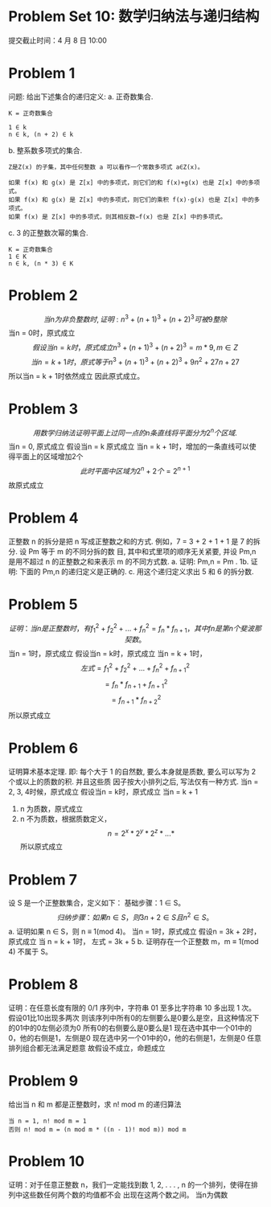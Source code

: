 #  Problem Set 10: 数学归纳法与递归结构
提交截止时间：4 月 8 日 10:00
#  Problem 1
问题: 给出下述集合的递归定义:
a. 正奇数集合.
```
K = 正奇数集合

1 ∈ k
n ∈ k, (n + 2) ∈ k
```

b. 整系数多项式的集合.
```
Z是Z(x) 的子集，其中任何整数 a 可以看作一个常数多项式 a∈Z(x)。

如果 f(x) 和 g(x) 是 Z[x] 中的多项式，则它们的和 f(x)+g(x) 也是 Z[x] 中的多项式。
如果 f(x) 和 g(x) 是 Z[x] 中的多项式，则它们的乘积 f(x)⋅g(x) 也是 Z[x] 中的多项式。
如果 f(x) 是 Z[x] 中的多项式，则其相反数−f(x) 也是 Z[x] 中的多项式。

```

c. 3 的正整数次幂的集合.
```
K = 正奇数集合
1 ∈ K
n ∈ k, (n * 3) ∈ K
```

#  Problem 2
$$当 n 为非负整数时, 证明: n ^ {3} + (n + 1) ^ {3} + (n + 2) ^ {3} 可被 9 整除$$
当n = 0时，原式成立
$$假设当n = k 时，原式成立 n ^ {3} + (n + 1) ^ {3} + (n + 2) ^ {3} = m * 9 , m ∈ Z$$
$$当n = k + 1时，原式等于 n ^ {3} + (n + 1) ^ {3} + (n + 2) ^ {3} + 9n ^ {2} + 27n + 27$$
所以当n = k + 1时依然成立
因此原式成立。

#  Problem 3
$$用数学归纳法证明平面上过同一点的 n 条直线将平面分为 2 ^ {n} 个区域.$$
当n = 0, 原式成立
假设当n = k 原式成立
当n = k + 1时，增加的一条直线可以使得平面上的区域增加2个
$$此时平面中区域为2 ^ {n} + 2个 = 2 ^ {n + 1}$$
故原式成立

#  Problem 4
正整数 n 的拆分是把 n 写成正整数之和的方式. 例如，7 = 3 + 2 + 1 + 1 是 7 的拆分. 设 Pm 等于 m 的不同分拆的数
目, 其中和式里项的顺序无关紧要, 并设 Pm,n 是用不超过 n 的正整数之和来表示 m 的不同方式数.
a. 证明: Pm,n = Pm .
1b. 证明: 下面的 Pm,n 的递归定义是正确的.
c. 用这个递归定义求出 5 和 6 的拆分数.

#  Problem 5
$$证明：当 n 是正整数时，有 f_{1}^{2} + f_{2}^{2} + . . . + f_{n}^{2} = f_{n} * f_{n+1} ，其中 fn 是第 n 个斐波那契数。$$
当n = 1时，原式成立
假设当n = k时，原式成立
当n = k + 1时，
$$左式 = f_{1}^{2} + f_{2}^{2} + . . . + f_{n}^{2} + f_{n + 1}^{2}$$
$$= f_{n} * f_{n+1} + f_{n + 1} ^ {2}$$
$$= f_{n+1} * f_{n+2} ^ {2}$$
所以原式成立

#  Problem 6
证明算术基本定理. 即: 每个大于 1 的自然数, 要么本身就是质数, 要么可以写为 2 个或以上的质数的积. 并且这些质
因子按大小排列之后, 写法仅有一种方式.
当n = 2, 3, 4时候，原式成立
假设当n = k时，原式成立
当n = k + 1
1. n 为质数，原式成立
2. n 不为质数，根据质数定义，
$$n = 2 ^ {x} * 2 ^ {y} * 2 ^ {z} * ... *$$
所以原式成立

#  Problem 7
设 S 是一个正整数集合，定义如下：
基础步骤：1 ∈ S。
$$归纳步骤：如果 n ∈ S，则 3n + 2 ∈ S 且 n ^ {2} ∈ S。$$
a. 证明如果 n ∈ S，则 n ≡ 1(mod 4)。
当n = 1时，原式成立
假设n = 3k + 2时，原式成立
当 n = k + 1时， 左式 = 3k + 5
b. 证明存在一个正整数 m，m ≡ 1(mod 4) 不属于 S。

#  Problem 8
证明：在任意长度有限的 0/1 序列中，字符串 01 至多比字符串 10 多出现 1 次。
假设01比10出现多两次
则该序列中所有0的左侧要么是0要么是空，且这种情况下的01中的0左侧必须为0
所有0的右侧要么是0要么是1
现在选中其中一个01中的0，他的右侧是1，左侧是0
现在选中另一个01中的0，他的右侧是1，左侧是0
任意排列组合都无法满足题意
故假设不成立，命题成立

#  Problem 9
给出当 n 和 m 都是正整数时，求 n! mod m 的递归算法
```
当 n = 1, n! mod m = 1
否则 n! mod m = (n mod m * ((n - 1)! mod m)) mod m
```

# Problem 10
证明：对于任意正整数 n，我们一定能找到数 1, 2, . . . , n 的一个排列，使得在排列中这些数任何两个数的均值都不会
出现在这两个数之间。
当n为偶数
